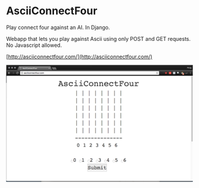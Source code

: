 # AsciiConnectFour
Play connect four against an AI.
In Django.

Webapp that lets you play against Ascii using only POST and GET requests.
No Javascript allowed.

[http://asciiconnectfour.com/](http://asciiconnectfour.com/)

![Ascii Front Page](img/ascii_front_page.png)
